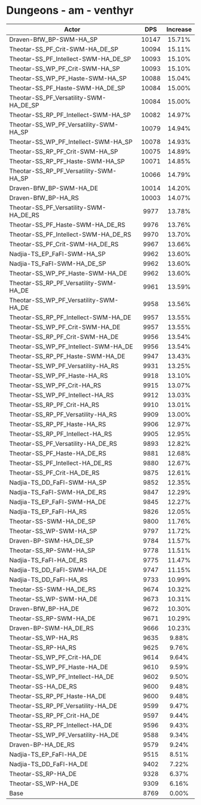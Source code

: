# Dungeons - am - venthyr
| Actor | DPS | Increase |
|---|:---:|:---:|
|Draven-BfW_BP-SWM-HA_SP|10147|15.71%|
|Theotar-SS_PF_Crit-SWM-HA_DE_SP|10094|15.11%|
|Theotar-SS_PF_Intellect-SWM-HA_DE_SP|10093|15.10%|
|Theotar-SS_WP_PF_Crit-SWM-HA_SP|10093|15.10%|
|Theotar-SS_WP_PF_Haste-SWM-HA_SP|10088|15.04%|
|Theotar-SS_PF_Haste-SWM-HA_DE_SP|10084|15.00%|
|Theotar-SS_PF_Versatility-SWM-HA_DE_SP|10084|15.00%|
|Theotar-SS_RP_PF_Intellect-SWM-HA_SP|10082|14.97%|
|Theotar-SS_WP_PF_Versatility-SWM-HA_SP|10079|14.94%|
|Theotar-SS_WP_PF_Intellect-SWM-HA_SP|10078|14.93%|
|Theotar-SS_RP_PF_Crit-SWM-HA_SP|10075|14.89%|
|Theotar-SS_RP_PF_Haste-SWM-HA_SP|10071|14.85%|
|Theotar-SS_RP_PF_Versatility-SWM-HA_SP|10066|14.79%|
|Draven-BfW_BP-SWM-HA_DE|10014|14.20%|
|Draven-BfW_BP-HA_RS|10003|14.07%|
|Theotar-SS_PF_Versatility-SWM-HA_DE_RS|9977|13.78%|
|Theotar-SS_PF_Haste-SWM-HA_DE_RS|9976|13.76%|
|Theotar-SS_PF_Intellect-SWM-HA_DE_RS|9970|13.70%|
|Theotar-SS_PF_Crit-SWM-HA_DE_RS|9967|13.66%|
|Nadjia-TS_EP_FaFl-SWM-HA_SP|9962|13.60%|
|Nadjia-TS_FaFl-SWM-HA_DE_SP|9962|13.60%|
|Theotar-SS_WP_PF_Haste-SWM-HA_DE|9962|13.60%|
|Theotar-SS_RP_PF_Versatility-SWM-HA_DE|9961|13.59%|
|Theotar-SS_WP_PF_Versatility-SWM-HA_DE|9958|13.56%|
|Theotar-SS_RP_PF_Intellect-SWM-HA_DE|9957|13.55%|
|Theotar-SS_WP_PF_Crit-SWM-HA_DE|9957|13.55%|
|Theotar-SS_RP_PF_Crit-SWM-HA_DE|9956|13.54%|
|Theotar-SS_WP_PF_Intellect-SWM-HA_DE|9956|13.54%|
|Theotar-SS_RP_PF_Haste-SWM-HA_DE|9947|13.43%|
|Theotar-SS_WP_PF_Versatility-HA_RS|9931|13.25%|
|Theotar-SS_WP_PF_Haste-HA_RS|9918|13.10%|
|Theotar-SS_WP_PF_Crit-HA_RS|9915|13.07%|
|Theotar-SS_WP_PF_Intellect-HA_RS|9912|13.03%|
|Theotar-SS_RP_PF_Crit-HA_RS|9910|13.01%|
|Theotar-SS_RP_PF_Versatility-HA_RS|9909|13.00%|
|Theotar-SS_RP_PF_Haste-HA_RS|9906|12.97%|
|Theotar-SS_RP_PF_Intellect-HA_RS|9905|12.95%|
|Theotar-SS_PF_Versatility-HA_DE_RS|9893|12.82%|
|Theotar-SS_PF_Haste-HA_DE_RS|9881|12.68%|
|Theotar-SS_PF_Intellect-HA_DE_RS|9880|12.67%|
|Theotar-SS_PF_Crit-HA_DE_RS|9875|12.61%|
|Nadjia-TS_DD_FaFl-SWM-HA_SP|9852|12.35%|
|Nadjia-TS_FaFl-SWM-HA_DE_RS|9847|12.29%|
|Nadjia-TS_EP_FaFl-SWM-HA_DE|9845|12.27%|
|Nadjia-TS_EP_FaFl-HA_RS|9826|12.05%|
|Theotar-SS-SWM-HA_DE_SP|9800|11.76%|
|Theotar-SS_WP-SWM-HA_SP|9797|11.72%|
|Draven-BP-SWM-HA_DE_SP|9784|11.57%|
|Theotar-SS_RP-SWM-HA_SP|9778|11.51%|
|Nadjia-TS_FaFl-HA_DE_RS|9775|11.47%|
|Nadjia-TS_DD_FaFl-SWM-HA_DE|9747|11.15%|
|Nadjia-TS_DD_FaFl-HA_RS|9733|10.99%|
|Theotar-SS-SWM-HA_DE_RS|9674|10.32%|
|Theotar-SS_WP-SWM-HA_DE|9673|10.31%|
|Draven-BfW_BP-HA_DE|9672|10.30%|
|Theotar-SS_RP-SWM-HA_DE|9671|10.29%|
|Draven-BP-SWM-HA_DE_RS|9666|10.23%|
|Theotar-SS_WP-HA_RS|9635|9.88%|
|Theotar-SS_RP-HA_RS|9625|9.76%|
|Theotar-SS_WP_PF_Crit-HA_DE|9614|9.64%|
|Theotar-SS_WP_PF_Haste-HA_DE|9610|9.59%|
|Theotar-SS_WP_PF_Intellect-HA_DE|9602|9.50%|
|Theotar-SS-HA_DE_RS|9600|9.48%|
|Theotar-SS_RP_PF_Haste-HA_DE|9600|9.48%|
|Theotar-SS_RP_PF_Versatility-HA_DE|9599|9.47%|
|Theotar-SS_RP_PF_Crit-HA_DE|9597|9.44%|
|Theotar-SS_RP_PF_Intellect-HA_DE|9596|9.43%|
|Theotar-SS_WP_PF_Versatility-HA_DE|9588|9.34%|
|Draven-BP-HA_DE_RS|9579|9.24%|
|Nadjia-TS_EP_FaFl-HA_DE|9515|8.51%|
|Nadjia-TS_DD_FaFl-HA_DE|9402|7.22%|
|Theotar-SS_RP-HA_DE|9328|6.37%|
|Theotar-SS_WP-HA_DE|9309|6.16%|
|Base|8769|0.00%|
